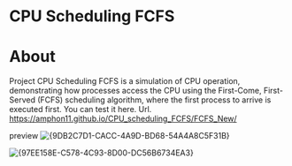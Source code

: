 # CPU Scheduling FCFS
# About

Project CPU Scheduling FCFS is a simulation of CPU operation, demonstrating how processes access the CPU using the First-Come, First-Served (FCFS) scheduling algorithm, where the first process to arrive is executed first.
You can test it here.
Url. https://amphon11.github.io/CPU_scheduling_FCFS/FCFS_New/

preview
![{9DB2C7D1-CACC-4A9D-BD68-54A4A8C5F31B}](https://github.com/user-attachments/assets/b87526f2-cc68-49a3-a021-edd47fb1dbc0)

![{97EE158E-C578-4C93-8D00-DC56B6734EA3}](https://github.com/user-attachments/assets/30ca5990-4f8d-4942-bc06-14e24183e853)



